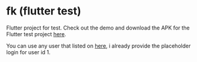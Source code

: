 # fk (flutter test)

Flutter project for test.
Check out the demo and download the APK for the Flutter test project [here](https://drive.google.com/drive/folders/1aRHh_WCbxO66t6Roax0kcmIDvlRX7AkR?usp=sharing).

You can use any user that listed on [here](https://fakestoreapi.com/users), i already provide the placeholder login for user id 1.
